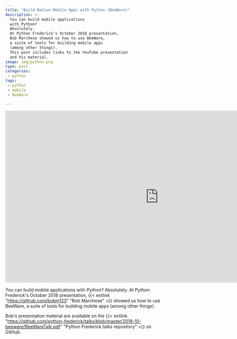 ```yaml
---
title: "Build Native Mobile Apps with Python (BeeWare)"
description: >-
  You can build mobile applications
  with Python?
  Absolutely.
  At Python Frederick's October 2018 presentation,
  Bob Marchese showed us how to use BeeWare,
  a suite of tools for building mobile apps
  (among other things).
  This post includes links to the YouTube presentation
  and his material.
image: img/python.png
type: post
categories:
 - python
tags:
 - python
 - mobile
 - BeeWare

---
```


<iframe width="966" height="543" src="https://www.youtube.com/embed/tyh165h_PhU" frameborder="0" allow="encrypted-media" allowfullscreen></iframe>

You can build mobile applications
with Python?
Absolutely.
At Python Frederick's October 2018 presentation,
{{< extlink "https://github.com/bobm123" "Bob Marchese" >}}
showed us how to use BeeWare,
a suite of tools for building mobile apps
(among other things).

Bob's presentation material are available
on the
{{< extlink "https://github.com/python-frederick/talks/blob/master/2018-10-beeware/BeeWareTalk.pdf" "Python Frederick talks repository" >}}
on GitHub.
